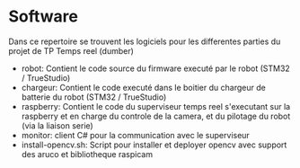 # Software

Dans ce repertoire se trouvent les logiciels pour les differentes parties du projet de TP Temps reel (dumber)
- robot: Contient le code source du firmware executé par le robot (STM32 / TrueStudio)
- chargeur: Contient le code executé dans le boitier du chargeur de batterie du robot (STM32 / TrueStudio)
- raspberry: Contient le code du superviseur temps reel s'executant sur la raspberry et en charge du controle de la camera, et du pilotage du robot (via la liaison serie)
- monitor: client C# pour la communication avec le superviseur
- install-opencv.sh: Script pour installer et deployer opencv avec support des aruco et bibliotheque raspicam

